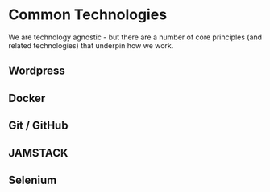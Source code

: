 # Common Technologies

We are technology agnostic - but there are a number of core principles (and related technologies) that underpin how we work.

## Wordpress

## Docker

## Git / GitHub

## JAMSTACK

## Selenium